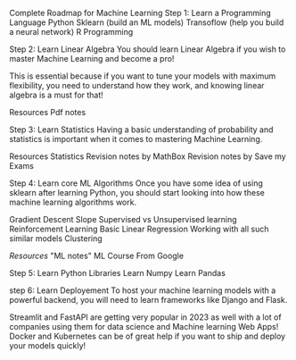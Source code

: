 Complete Roadmap for Machine Learning
Step 1: Learn a Programming Language
Python
Sklearn (build an ML models)
Transoflow (help you build a neural network)
R Programming

Step 2: Learn Linear Algebra
You should learn Linear Algebra if you wish to master Machine Learning and become a pro!

This is essential because if you want to tune your models with maximum flexibility, you need to understand how they work, and knowing linear algebra is a must for that!

Resources Pdf notes

Step 3: Learn Statistics
Having a basic understanding of probability and statistics is important when it comes to mastering Machine Learning.

Resources Statistics Revision notes by MathBox
Revision notes by Save my Exams

Step 4: Learn core ML Algorithms
Once you have some idea of using sklearn after learning Python, you should start looking into how these machine learning algorithms work.

Gradient Descent
Slope
Supervised vs Unsupervised learning
Reinforcement Learning
Basic Linear Regression
Working with all such similar models
Clustering

*Resources* "ML notes"
ML Course From Google


Step 5: Learn Python Libraries
Learn Numpy
Learn Pandas

step 6: Learn Deployement
To host your machine learning models with a powerful backend, you will need to learn frameworks like Django and Flask.

Streamlit and FastAPI are getting very popular in 2023 as well with a lot of companies using them for data science and Machine learning Web Apps! Docker and Kubernetes can be of great help if you want to ship and deploy your models quickly!
